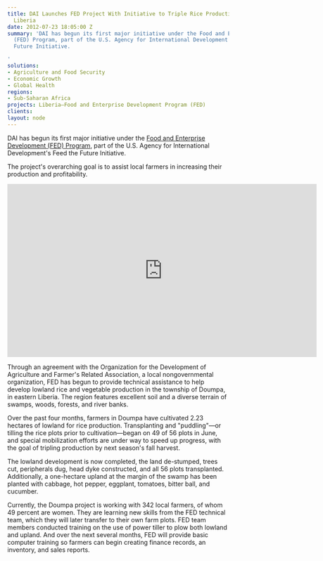```yaml
---
title: DAI Launches FED Project With Initiative to Triple Rice Production in Doumpa,
  Liberia
date: 2012-07-23 18:05:00 Z
summary: 'DAI has begun its first major initiative under the Food and Enterprise Development
  (FED) Program, part of the U.S. Agency for International Development''s Feed the
  Future Initiative.

'
solutions:
- Agriculture and Food Security
- Economic Growth
- Global Health
regions:
- Sub-Saharan Africa
projects: Liberia—Food and Enterprise Development Program (FED)
clients: 
layout: node
---
```


DAI has begun its first major initiative under the [Food and Enterprise Development (FED) Program][1], part of the U.S. Agency for International Development's Feed the Future Initiative.

The project's overarching goal is to assist local farmers in increasing their production and profitability.

<iframe src="https://www.flickr.com/photos/daiglobal/7609462664/in/set-72157630666338098/player/" width="703" height="394" frameborder="0" allowfullscreen="" webkitallowfullscreen="" mozallowfullscreen="" oallowfullscreen="" msallowfullscreen=""></iframe>

Through an agreement with the Organization for the Development of Agriculture and Farmer's Related Association, a local nongovernmental organization, FED has begun to provide technical assistance to help develop lowland rice and vegetable production in the township of Doumpa, in eastern Liberia. The region features excellent soil and a diverse terrain of swamps, woods, forests, and river banks.

Over the past four months, farmers in Doumpa have cultivated 2.23 hectares of lowland for rice production. Transplanting and "puddling"—or tilling the rice plots prior to cultivation—began on 49 of 56 plots in June, and special mobilization efforts are under way to speed up progress, with the goal of tripling production by next season's fall harvest.

The lowland development is now completed, the land de-stumped, trees cut, peripherals dug, head dyke constructed, and all 56 plots transplanted. Additionally, a one-hectare upland at the margin of the swamp has been planted with cabbage, hot pepper, eggplant, tomatoes, bitter ball, and cucumber.

Currently, the Doumpa project is working with 342 local farmers, of whom 49 percent are women. They are learning new skills from the FED technical team, which they will later transfer to their own farm plots. FED team members conducted training on the use of power tiller to plow both lowland and upland. And over the next several months, FED will provide basic computer training so farmers can begin creating finance records, an inventory, and sales reports.

[1]: /our-work/projects/liberia-food-and-enterprise-development-program-fed
